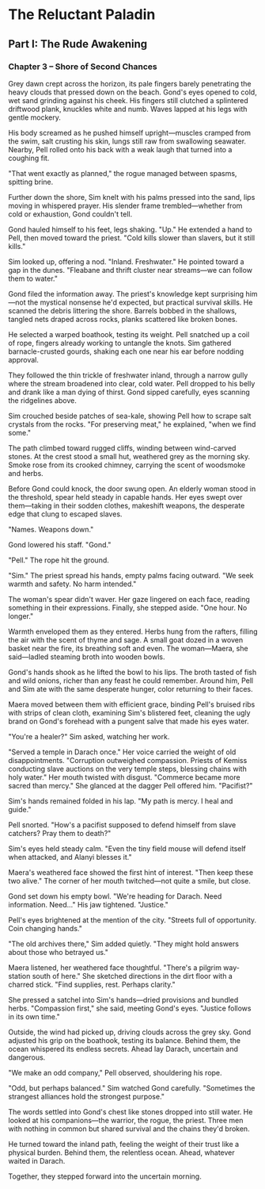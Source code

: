 # The Reluctant Paladin

## Part I: The Rude Awakening

### Chapter 3 – Shore of Second Chances

Grey dawn crept across the horizon, its pale fingers barely penetrating the heavy clouds that pressed down on the beach. Gond's eyes opened to cold, wet sand grinding against his cheek. His fingers still clutched a splintered driftwood plank, knuckles white and numb. Waves lapped at his legs with gentle mockery.

His body screamed as he pushed himself upright—muscles cramped from the swim, salt crusting his skin, lungs still raw from swallowing seawater. Nearby, Pell rolled onto his back with a weak laugh that turned into a coughing fit.

"That went exactly as planned," the rogue managed between spasms, spitting brine.

Further down the shore, Sim knelt with his palms pressed into the sand, lips moving in whispered prayer. His slender frame trembled—whether from cold or exhaustion, Gond couldn't tell.

Gond hauled himself to his feet, legs shaking. "Up." He extended a hand to Pell, then moved toward the priest. "Cold kills slower than slavers, but it still kills."

Sim looked up, offering a nod. "Inland. Freshwater." He pointed toward a gap in the dunes. "Fleabane and thrift cluster near streams—we can follow them to water."

Gond filed the information away. The priest's knowledge kept surprising him—not the mystical nonsense he'd expected, but practical survival skills. He scanned the debris littering the shore. Barrels bobbed in the shallows, tangled nets draped across rocks, planks scattered like broken bones.

He selected a warped boathook, testing its weight. Pell snatched up a coil of rope, fingers already working to untangle the knots. Sim gathered barnacle-crusted gourds, shaking each one near his ear before nodding approval.

They followed the thin trickle of freshwater inland, through a narrow gully where the stream broadened into clear, cold water. Pell dropped to his belly and drank like a man dying of thirst. Gond sipped carefully, eyes scanning the ridgelines above.

Sim crouched beside patches of sea-kale, showing Pell how to scrape salt crystals from the rocks. "For preserving meat," he explained, "when we find some."

The path climbed toward rugged cliffs, winding between wind-carved stones. At the crest stood a small hut, weathered grey as the morning sky. Smoke rose from its crooked chimney, carrying the scent of woodsmoke and herbs.

Before Gond could knock, the door swung open. An elderly woman stood in the threshold, spear held steady in capable hands. Her eyes swept over them—taking in their sodden clothes, makeshift weapons, the desperate edge that clung to escaped slaves.

"Names. Weapons down."

Gond lowered his staff. "Gond."

"Pell." The rope hit the ground.

"Sim." The priest spread his hands, empty palms facing outward. "We seek warmth and safety. No harm intended."

The woman's spear didn't waver. Her gaze lingered on each face, reading something in their expressions. Finally, she stepped aside. "One hour. No longer."

Warmth enveloped them as they entered. Herbs hung from the rafters, filling the air with the scent of thyme and sage. A small goat dozed in a woven basket near the fire, its breathing soft and even. The woman—Maera, she said—ladled steaming broth into wooden bowls.

Gond's hands shook as he lifted the bowl to his lips. The broth tasted of fish and wild onions, richer than any feast he could remember. Around him, Pell and Sim ate with the same desperate hunger, color returning to their faces.

Maera moved between them with efficient grace, binding Pell's bruised ribs with strips of clean cloth, examining Sim's blistered feet, cleaning the ugly brand on Gond's forehead with a pungent salve that made his eyes water.

"You're a healer?" Sim asked, watching her work.

"Served a temple in Darach once." Her voice carried the weight of old disappointments. "Corruption outweighed compassion. Priests of Kemiss conducting slave auctions on the very temple steps, blessing chains with holy water." Her mouth twisted with disgust. "Commerce became more sacred than mercy." She glanced at the dagger Pell offered him. "Pacifist?"

Sim's hands remained folded in his lap. "My path is mercy. I heal and guide."

Pell snorted. "How's a pacifist supposed to defend himself from slave catchers? Pray them to death?"

Sim's eyes held steady calm. "Even the tiny field mouse will defend itself when attacked, and Alanyi blesses it."

Maera's weathered face showed the first hint of interest. "Then keep these two alive." The corner of her mouth twitched—not quite a smile, but close.

Gond set down his empty bowl. "We're heading for Darach. Need information. Need..." His jaw tightened. "Justice."

Pell's eyes brightened at the mention of the city. "Streets full of opportunity. Coin changing hands."

"The old archives there," Sim added quietly. "They might hold answers about those who betrayed us."

Maera listened, her weathered face thoughtful. "There's a pilgrim way-station south of here." She sketched directions in the dirt floor with a charred stick. "Find supplies, rest. Perhaps clarity."

She pressed a satchel into Sim's hands—dried provisions and bundled herbs. "Compassion first," she said, meeting Gond's eyes. "Justice follows in its own time."

Outside, the wind had picked up, driving clouds across the grey sky. Gond adjusted his grip on the boathook, testing its balance. Behind them, the ocean whispered its endless secrets. Ahead lay Darach, uncertain and dangerous.

"We make an odd company," Pell observed, shouldering his rope.

"Odd, but perhaps balanced." Sim watched Gond carefully. "Sometimes the strangest alliances hold the strongest purpose."

The words settled into Gond's chest like stones dropped into still water. He looked at his companions—the warrior, the rogue, the priest. Three men with nothing in common but shared survival and the chains they'd broken.

He turned toward the inland path, feeling the weight of their trust like a physical burden. Behind them, the relentless ocean. Ahead, whatever waited in Darach.

Together, they stepped forward into the uncertain morning.
